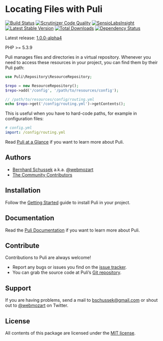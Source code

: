 Locating Files with Puli
========================

[![Build Status](https://travis-ci.org/puli/repository.svg?branch=master)](https://travis-ci.org/puli/repository)
[![Scrutinizer Code Quality](https://scrutinizer-ci.com/g/puli/repository/badges/quality-score.png?b=master)](https://scrutinizer-ci.com/g/puli/repository/?branch=master)
[![SensioLabsInsight](https://insight.sensiolabs.com/projects/65d650d5-04a3-41e7-bca0-bb83cae90e47/mini.png)](https://insight.sensiolabs.com/projects/65d650d5-04a3-41e7-bca0-bb83cae90e47)
[![Latest Stable Version](https://poser.pugx.org/puli/repository/v/stable.svg)](https://packagist.org/packages/puli/repository)
[![Total Downloads](https://poser.pugx.org/puli/repository/downloads.svg)](https://packagist.org/packages/puli/repository)
[![Dependency Status](https://www.versioneye.com/php/puli:repository/1.0.0/badge.svg)](https://www.versioneye.com/php/puli:repository/1.0.0)

Latest release: [1.0.0-alpha4](https://packagist.org/packages/puli/repository#1.0.0-alpha4)

PHP >= 5.3.9

Puli manages files and directories in a virtual repository. Whenever you need
to access these resources in your project, you can find them by their Puli path:

```php
use Puli\Repository\ResourceRepository;

$repo = new ResourceRepository();
$repo->add('/config', '/path/to/resources/config');

// /path/to/resources/config/routing.yml
echo $repo->get('/config/routing.yml')->getContents();
```

This is useful when you have to hard-code paths, for example in configuration
files:

```yaml
# config.yml
import: /config/routing.yml
```

Read [Puli at a Glance] if you want to learn more about Puli.

Authors
-------

* [Bernhard Schussek] a.k.a. [@webmozart]
* [The Community Contributors]

Installation
------------

Follow the [Getting Started] guide to install Puli in your project.

Documentation
-------------

Read the [Puli Documentation] if you want to learn more about Puli.

Contribute
----------

Contributions to Puli are always welcome!

* Report any bugs or issues you find on the [issue tracker].
* You can grab the source code at Puli’s [Git repository].

Support
-------

If you are having problems, send a mail to bschussek@gmail.com or shout out to
[@webmozart] on Twitter.

License
-------

All contents of this package are licensed under the [MIT license].

[Bernhard Schussek]: http://webmozarts.com
[The Community Contributors]: https://github.com/puli/repository/graphs/contributors
[Getting Started]: http://puli.readthedocs.org/en/latest/getting-started.html
[Puli Documentation]: http://puli.readthedocs.org/en/latest/index.html
[Puli at a Glance]: http://puli.readthedocs.org/en/latest/at-a-glance.html
[issue tracker]: https://github.com/puli/puli/issues
[Git repository]: https://github.com/puli/repository
[@webmozart]: https://twitter.com/webmozart
[MIT license]: LICENSE
